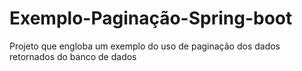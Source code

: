 # Exemplo-Paginação-Spring-boot
Projeto que engloba um exemplo do uso de paginação dos dados retornados do banco de dados
